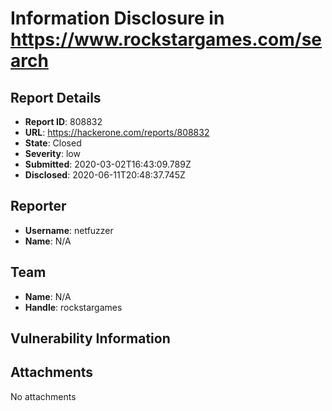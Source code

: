 # Information Disclosure in https://www.rockstargames.com/search

## Report Details
- **Report ID**: 808832
- **URL**: https://hackerone.com/reports/808832
- **State**: Closed
- **Severity**: low
- **Submitted**: 2020-03-02T16:43:09.789Z
- **Disclosed**: 2020-06-11T20:48:37.745Z

## Reporter
- **Username**: netfuzzer
- **Name**: N/A

## Team
- **Name**: N/A
- **Handle**: rockstargames

## Vulnerability Information


## Attachments
No attachments
